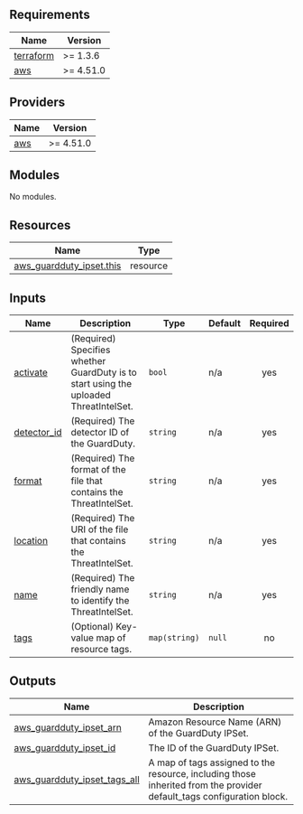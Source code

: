 <!-- BEGIN_TF_DOCS -->
## Requirements

| Name | Version |
|------|---------|
| <a name="requirement_terraform"></a> [terraform](#requirement\_terraform) | >= 1.3.6 |
| <a name="requirement_aws"></a> [aws](#requirement\_aws) | >= 4.51.0 |

## Providers

| Name | Version |
|------|---------|
| <a name="provider_aws"></a> [aws](#provider\_aws) | >= 4.51.0 |

## Modules

No modules.

## Resources

| Name | Type |
|------|------|
| [aws_guardduty_ipset.this](https://registry.terraform.io/providers/hashicorp/aws/latest/docs/resources/guardduty_ipset) | resource |

## Inputs

| Name | Description | Type | Default | Required |
|------|-------------|------|---------|:--------:|
| <a name="input_activate"></a> [activate](#input\_activate) | (Required) Specifies whether GuardDuty is to start using the uploaded ThreatIntelSet. | `bool` | n/a | yes |
| <a name="input_detector_id"></a> [detector\_id](#input\_detector\_id) | (Required) The detector ID of the GuardDuty. | `string` | n/a | yes |
| <a name="input_format"></a> [format](#input\_format) | (Required) The format of the file that contains the ThreatIntelSet. | `string` | n/a | yes |
| <a name="input_location"></a> [location](#input\_location) | (Required) The URI of the file that contains the ThreatIntelSet. | `string` | n/a | yes |
| <a name="input_name"></a> [name](#input\_name) | (Required) The friendly name to identify the ThreatIntelSet. | `string` | n/a | yes |
| <a name="input_tags"></a> [tags](#input\_tags) | (Optional) Key-value map of resource tags. | `map(string)` | `null` | no |

## Outputs

| Name | Description |
|------|-------------|
| <a name="output_aws_guardduty_ipset_arn"></a> [aws\_guardduty\_ipset\_arn](#output\_aws\_guardduty\_ipset\_arn) | Amazon Resource Name (ARN) of the GuardDuty IPSet. |
| <a name="output_aws_guardduty_ipset_id"></a> [aws\_guardduty\_ipset\_id](#output\_aws\_guardduty\_ipset\_id) | The ID of the GuardDuty IPSet. |
| <a name="output_aws_guardduty_ipset_tags_all"></a> [aws\_guardduty\_ipset\_tags\_all](#output\_aws\_guardduty\_ipset\_tags\_all) | A map of tags assigned to the resource, including those inherited from the provider default\_tags configuration block. |
<!-- END_TF_DOCS -->